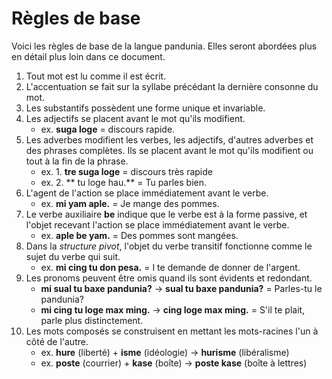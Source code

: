 # Règles de base

Voici les règles de base de la langue pandunia.
Elles seront abordées plus en détail plus loin dans ce document.

1. Tout mot est lu comme il est écrit.
2. L'accentuation se fait sur la syllabe précédant la dernière consonne du mot.
4. Les substantifs possèdent une forme unique et invariable.
5. Les adjectifs se placent avant le mot qu'ils modifient.
   - ex. **suga loge** = discours rapide.
6. Les adverbes modifient les verbes, les adjectifs, d'autres adverbes et des phrases complètes.
   Ils se placent avant le mot qu'ils modifient ou tout à la fin de la phrase.
   - ex. 1. **tre suga loge** = discours très rapide
   - ex. 2. ** tu loge hau.** = Tu parles bien.
7. L'agent de l'action se place immédiatement avant le verbe.
    - ex. **mi yam aple.** = Je mange des pommes.
8. Le verbe auxiliaire **be** indique que le verbe est à la forme passive, et l'objet recevant l'action se place immédiatement avant le verbe.
    - ex. **aple be yam.** = Des pommes sont mangées.
9. Dans la _structure pivot_, l'objet du verbe transitif fonctionne comme le sujet du verbe qui suit.
    - ex. **mi cing tu don pesa.** = I te demande de donner de l'argent.
10. Les pronoms peuvent être omis quand ils sont évidents et redondant.
    - **mi sual tu baxe pandunia?** → **sual tu baxe pandunia?** = Parles-tu le pandunia?
    - **mi cing tu loge max ming.** →  **cing loge max ming.**
      = S'il te plait, parle plus distinctement.
11. Les mots composés se construisent en mettant les mots-racines l'un à côté de l'autre.
    - ex. **hure** (liberté) + **isme** (idéologie) → **hurisme** (libéralisme)
    - ex. **poste** (courrier) + **kase** (boîte) → **poste kase** (boîte à lettres)

